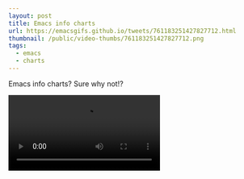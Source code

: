 ```yaml
---
layout: post
title: Emacs info charts
url: https://emacsgifs.github.io/tweets/761183251427827712.html
thumbnail: /public/video-thumbs/761183251427827712.png
tags:
  - emacs
  - charts
---
```


Emacs info charts? Sure why not!?

<video controls autoplay loop>
  <source src="/public/videos/761183251427827712.mp4" type="video/mp4">
    Sorry your browser does not support the video tag, maybe time to upgrade?
</video>
